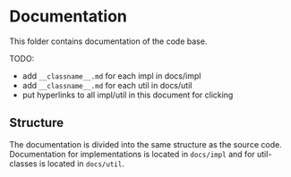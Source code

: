 # Documentation
This folder contains documentation of the code base.

TODO: 
- add `__classname__.md` for each impl in docs/impl
- add `__classname__.md` for each util in docs/util
- put hyperlinks to all impl/util in this document for clicking

## Structure
The documentation is divided into the same structure as the source code. Documentation for implementations is located in `docs/impl` and for util-classes is located in `docs/util`.